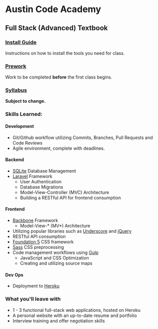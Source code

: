 # Austin Code Academy
## Full Stack (Advanced) Textbook
### [Install Guide](https://github.com/AustinCodingAcademy/full-stack-textbook/blob/master/InstallGuide.md)
Instructions on how to install the tools you need for class.

### [Prework](https://github.com/AustinCodingAcademy/full-stack-textbook/blob/master/Prework.md)
Work to be completed **before** the first class begins.

### [Syllabus](https://github.com/AustinCodingAcademy/full-stack-textbook/blob/master/Syllabus.md)
**Subject to change.**

### Skills Learned:

#### Development
* Git/Github workflow utilizing Commits, Branches, Pull Requests and Code Reviews
* Agile environment, complete with deadlines.

#### Backend
* [SQLite](https://www.sqlite.org) Database Management
* [Laravel](http://laravel.com/) Framework
  * User Authentication
  * Database Migrations
  * Model-View-Controller (MVC) Architecture
  * Building a RESTful API for frontend consumption

#### Frontend
* [Backbone](http://backbonejs.org/) Framework
  * Model-View-* (MV*) Architecture
* Utilizing popular libraries such as [Underscore](http://underscorejs.org/) and [jQuery](http://jquery.com/)
* RESTful API consumption
* [Foundation 5](http://foundation.zurb.com/sites/docs/v/5.5.3/) CSS framework
* [Sass](http://sass-lang.com/) CSS preprocessing
* Code management workflows using [Gulp](http://gulpjs.com/)
  * JavaScript and CSS Optimization
  * Creating and utilizing source maps

#### Dev Ops
* Deployment to [Heroku](https://www.heroku.com/platform)

### What you'll leave with
* 1 - 3 functional full-stack web applications, hosted on Heroku
* A personal website with an up-to-date resume and portfolio
* Interview training and offer negotiation skills
